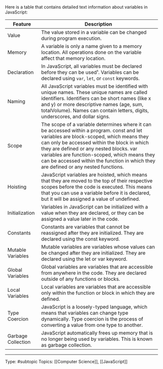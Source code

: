 Here is a table that contains detailed text information about variables in JavaScript:

| Feature            | Description                                                                                                                                                                                                                                                                                                                                                               |
| ------------------ | ------------------------------------------------------------------------------------------------------------------------------------------------------------------------------------------------------------------------------------------------------------------------------------------------------------------------------------------------------------------------- |
| Value              | The value stored in a variable can be changed during program execution.                                                                                                                                                                                                                                                                                                  |
| Memory             | A variable is only a name given to a memory location. All operations done on the variable affect that memory location.                                                                                                                                                                                                                                                   |
| Declaration        | In JavaScript, all variables must be declared before they can be used¹. Variables can be declared using `var`, `let`, or `const` keywords.                                                                                                                                                                                                                               |
| Naming             | All JavaScript variables must be identified with unique names. These unique names are called identifiers. Identifiers can be short names (like x and y) or more descriptive names (age, sum, totalVolume). Names can contain letters, digits, underscores, and dollar signs.                                                                                             |
| Scope              | The scope of a variable determines where it can be accessed within a program. const and let variables are block-scoped, which means they can only be accessed within the block in which they are defined or any nested blocks. var variables are function-scoped, which means they can be accessed within the function in which they are defined or any nested functions. |
| Hoisting           | JavaScript variables are hoisted, which means that they are moved to the top of their respective scopes before the code is executed. This means that you can use a variable before it is declared, but it will be assigned a value of undefined.                                                                                                                          |
| Initialization     | Variables in JavaScript can be initialized with a value when they are declared, or they can be assigned a value later in the code.                                                                                                                                                                                                                                        |
| Constants          | Constants are variables that cannot be reassigned after they are initialized. They are declared using the const keyword.                                                                                                                                                                                                                                                  |
| Mutable Variables  | Mutable variables are variables whose values can be changed after they are initialized. They are declared using the let or var keyword.                                                                                                                                                                                                                                   |
| Global Variables   | Global variables are variables that are accessible from anywhere in the code. They are declared outside of any functions or blocks.                                                                                                                                                                                                                                       |
| Local Variables    | Local variables are variables that are accessible only within the function or block in which they are defined.                                                                                                                                                                                                                                                            |
| Type Coercion      | JavaScript is a loosely-typed language, which means that variables can change type dynamically. Type coercion is the process of converting a value from one type to another.                                                                                                                                                                                              |
| Garbage Collection | JavaScript automatically frees up memory that is no longer being used by variables. This is known as garbage collection.                                                                                                                                                                                                                                                  |

___
Type: #subtopic 
Topics: [[Computer Science]], [[JavaScript]]

